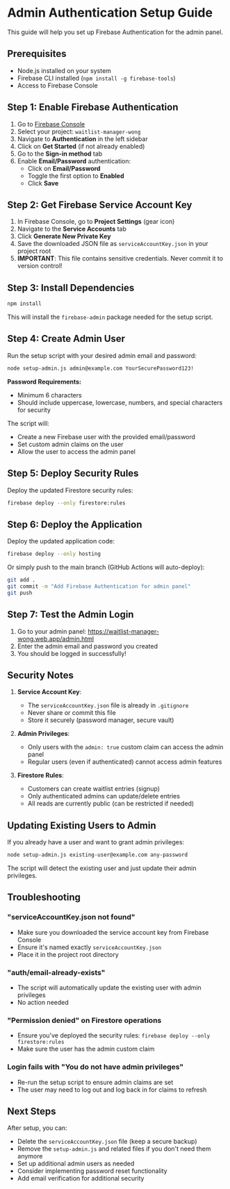 # Admin Authentication Setup Guide

This guide will help you set up Firebase Authentication for the admin panel.

## Prerequisites

- Node.js installed on your system
- Firebase CLI installed (`npm install -g firebase-tools`)
- Access to Firebase Console

## Step 1: Enable Firebase Authentication

1. Go to [Firebase Console](https://console.firebase.google.com/)
2. Select your project: `waitlist-manager-wong`
3. Navigate to **Authentication** in the left sidebar
4. Click on **Get Started** (if not already enabled)
5. Go to the **Sign-in method** tab
6. Enable **Email/Password** authentication:
   - Click on **Email/Password**
   - Toggle the first option to **Enabled**
   - Click **Save**

## Step 2: Get Firebase Service Account Key

1. In Firebase Console, go to **Project Settings** (gear icon)
2. Navigate to the **Service Accounts** tab
3. Click **Generate New Private Key**
4. Save the downloaded JSON file as `serviceAccountKey.json` in your project root
5. **IMPORTANT**: This file contains sensitive credentials. Never commit it to version control!

## Step 3: Install Dependencies

```bash
npm install
```

This will install the `firebase-admin` package needed for the setup script.

## Step 4: Create Admin User

Run the setup script with your desired admin email and password:

```bash
node setup-admin.js admin@example.com YourSecurePassword123!
```

**Password Requirements:**
- Minimum 6 characters
- Should include uppercase, lowercase, numbers, and special characters for security

The script will:
- Create a new Firebase user with the provided email/password
- Set custom admin claims on the user
- Allow the user to access the admin panel

## Step 5: Deploy Security Rules

Deploy the updated Firestore security rules:

```bash
firebase deploy --only firestore:rules
```

## Step 6: Deploy the Application

Deploy the updated application code:

```bash
firebase deploy --only hosting
```

Or simply push to the main branch (GitHub Actions will auto-deploy):

```bash
git add .
git commit -m "Add Firebase Authentication for admin panel"
git push
```

## Step 7: Test the Admin Login

1. Go to your admin panel: https://waitlist-manager-wong.web.app/admin.html
2. Enter the admin email and password you created
3. You should be logged in successfully!

## Security Notes

1. **Service Account Key**:
   - The `serviceAccountKey.json` file is already in `.gitignore`
   - Never share or commit this file
   - Store it securely (password manager, secure vault)

2. **Admin Privileges**:
   - Only users with the `admin: true` custom claim can access the admin panel
   - Regular users (even if authenticated) cannot access admin features

3. **Firestore Rules**:
   - Customers can create waitlist entries (signup)
   - Only authenticated admins can update/delete entries
   - All reads are currently public (can be restricted if needed)

## Updating Existing Users to Admin

If you already have a user and want to grant admin privileges:

```bash
node setup-admin.js existing-user@example.com any-password
```

The script will detect the existing user and just update their admin privileges.

## Troubleshooting

### "serviceAccountKey.json not found"
- Make sure you downloaded the service account key from Firebase Console
- Ensure it's named exactly `serviceAccountKey.json`
- Place it in the project root directory

### "auth/email-already-exists"
- The script will automatically update the existing user with admin privileges
- No action needed

### "Permission denied" on Firestore operations
- Ensure you've deployed the security rules: `firebase deploy --only firestore:rules`
- Make sure the user has the admin custom claim

### Login fails with "You do not have admin privileges"
- Re-run the setup script to ensure admin claims are set
- The user may need to log out and log back in for claims to refresh

## Next Steps

After setup, you can:
- Delete the `serviceAccountKey.json` file (keep a secure backup)
- Remove the `setup-admin.js` and related files if you don't need them anymore
- Set up additional admin users as needed
- Consider implementing password reset functionality
- Add email verification for additional security
